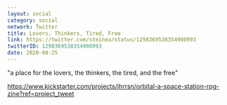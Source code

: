 ```yaml
---
layout: social
category: social
network: Twitter
title: Lovers, Thinkers, Tired, Free
link: https://twitter.com/steinea/status/1298369538354900993
twitterID: 1298369538354900993
date: 2020-08-25
---
```


"a place for the lovers, the thinkers, the tired, and the free"

<https://www.kickstarter.com/projects/jhrrsn/orbital-a-space-station-rpg-zine?ref=project_tweet>
